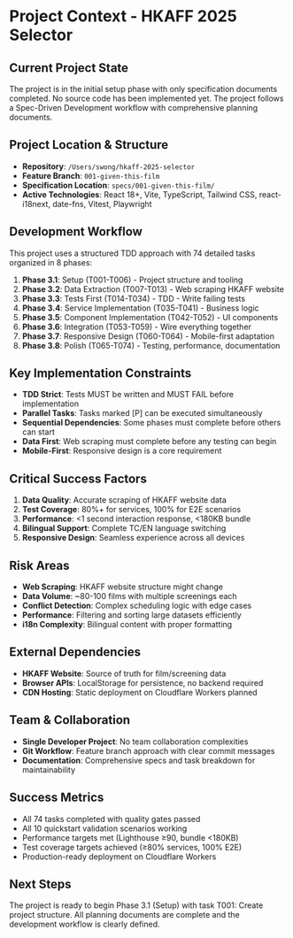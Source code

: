 # Project Context - HKAFF 2025 Selector

## Current Project State
The project is in the initial setup phase with only specification documents completed. No source code has been implemented yet. The project follows a Spec-Driven Development workflow with comprehensive planning documents.

## Project Location & Structure
- **Repository**: `/Users/swong/hkaff-2025-selector`
- **Feature Branch**: `001-given-this-film`
- **Specification Location**: `specs/001-given-this-film/`
- **Active Technologies**: React 18+, Vite, TypeScript, Tailwind CSS, react-i18next, date-fns, Vitest, Playwright

## Development Workflow
This project uses a structured TDD approach with 74 detailed tasks organized in 8 phases:

1. **Phase 3.1**: Setup (T001-T006) - Project structure and tooling
2. **Phase 3.2**: Data Extraction (T007-T013) - Web scraping HKAFF website
3. **Phase 3.3**: Tests First (T014-T034) - TDD - Write failing tests
4. **Phase 3.4**: Service Implementation (T035-T041) - Business logic
5. **Phase 3.5**: Component Implementation (T042-T052) - UI components
6. **Phase 3.6**: Integration (T053-T059) - Wire everything together
7. **Phase 3.7**: Responsive Design (T060-T064) - Mobile-first adaptation
8. **Phase 3.8**: Polish (T065-T074) - Testing, performance, documentation

## Key Implementation Constraints
- **TDD Strict**: Tests MUST be written and MUST FAIL before implementation
- **Parallel Tasks**: Tasks marked [P] can be executed simultaneously
- **Sequential Dependencies**: Some phases must complete before others can start
- **Data First**: Web scraping must complete before any testing can begin
- **Mobile-First**: Responsive design is a core requirement

## Critical Success Factors
1. **Data Quality**: Accurate scraping of HKAFF website data
2. **Test Coverage**: 80%+ for services, 100% for E2E scenarios
3. **Performance**: <1 second interaction response, <180KB bundle
4. **Bilingual Support**: Complete TC/EN language switching
5. **Responsive Design**: Seamless experience across all devices

## Risk Areas
- **Web Scraping**: HKAFF website structure might change
- **Data Volume**: ~80-100 films with multiple screenings each
- **Conflict Detection**: Complex scheduling logic with edge cases
- **Performance**: Filtering and sorting large datasets efficiently
- **i18n Complexity**: Bilingual content with proper formatting

## External Dependencies
- **HKAFF Website**: Source of truth for film/screening data
- **Browser APIs**: LocalStorage for persistence, no backend required
- **CDN Hosting**: Static deployment on Cloudflare Workers planned

## Team & Collaboration
- **Single Developer Project**: No team collaboration complexities
- **Git Workflow**: Feature branch approach with clear commit messages
- **Documentation**: Comprehensive specs and task breakdown for maintainability

## Success Metrics
- All 74 tasks completed with quality gates passed
- All 10 quickstart validation scenarios working
- Performance targets met (Lighthouse ≥90, bundle <180KB)
- Test coverage targets achieved (≥80% services, 100% E2E)
- Production-ready deployment on Cloudflare Workers

## Next Steps
The project is ready to begin Phase 3.1 (Setup) with task T001: Create project structure. All planning documents are complete and the development workflow is clearly defined.
